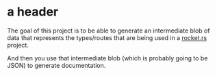 # a header

The goal of this project is to be able to generate an intermediate blob of data
that represents the types/routes that are being used in a [rocket.rs](rocket.rs/)
project.

And then you use that intermediate blob (which is probably going to be JSON) to
generate documentation.
